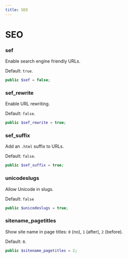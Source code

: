 ```yaml
---
title: SEO
---
```


SEO
===

### sef

Enable search engine friendly URLs.

Default: `true`.

```php
public $sef = false;
```

### sef_rewrite

Enable URL rewriting.

Default: `false`.

```php
public $sef_rewrite = true;
```

### sef_suffix


Add an `.html` suffix to URLs.

Default: `false`.

```php
public $sef_suffix = true;
```

### unicodeslugs

Allow Unicode in slugs.

Default: `false`

```php
public $unicodeslugs = true;
```

### sitename_pagetitles

Show site name in page titles: `0` (no), `1` (after), `2` (before).

Default: `0`.

```php
public $sitename_pagetitles = 2;
```
